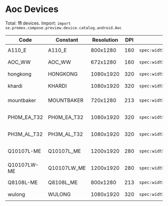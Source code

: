 # Aoc Devices

Total: **11** devices. Import: `import se.premex.compose.preview.device.catalog.android.Aoc`

| Code | Constant | Resolution | DPI | Compose Spec | Preview Usage |
|------|----------|------------|-----|-------------|---------------|
| A110_E | A110_E | 800x1280 | 160 | `spec:width=800px,height=1280px,dpi=160` | `@Preview(device = Aoc.A110_E)` |
| AOC_WW | AOC_WW | 672x1280 | 160 | `spec:width=672px,height=1280px,dpi=160` | `@Preview(device = Aoc.AOC_WW)` |
| hongkong | HONGKONG | 1080x1920 | 320 | `spec:width=1080px,height=1920px,dpi=320` | `@Preview(device = Aoc.HONGKONG)` |
| khardi | KHARDI | 1080x1920 | 320 | `spec:width=1080px,height=1920px,dpi=320` | `@Preview(device = Aoc.KHARDI)` |
| mountbaker | MOUNTBAKER | 720x1280 | 213 | `spec:width=720px,height=1280px,dpi=213` | `@Preview(device = Aoc.MOUNTBAKER)` |
| PH0M_EA_T32 | PH0M_EA_T32 | 1080x1920 | 320 | `spec:width=1080px,height=1920px,dpi=320` | `@Preview(device = Aoc.PH0M_EA_T32)` |
| PH3M_AL_T32 | PH3M_AL_T32 | 1080x1920 | 320 | `spec:width=1080px,height=1920px,dpi=320` | `@Preview(device = Aoc.PH3M_AL_T32)` |
| Q10107L-ME | Q10107L_ME | 1200x1920 | 280 | `spec:width=1200px,height=1920px,dpi=280` | `@Preview(device = Aoc.Q10107L_ME)` |
| Q10107LW-ME | Q10107LW_ME | 1200x1920 | 280 | `spec:width=1200px,height=1920px,dpi=280` | `@Preview(device = Aoc.Q10107LW_ME)` |
| Q8108L-ME | Q8108L_ME | 800x1280 | 213 | `spec:width=800px,height=1280px,dpi=213` | `@Preview(device = Aoc.Q8108L_ME)` |
| wulong | WULONG | 1080x1920 | 320 | `spec:width=1080px,height=1920px,dpi=320` | `@Preview(device = Aoc.WULONG)` |

<!-- Generated automatically. Do not edit manually. -->

